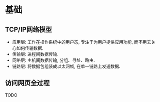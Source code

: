 # 基础

## TCP/IP网络模型

* 应用层: 工作在操作系统中的用户态, 专注于为用户提供应用功能, 而不用去关心如何传输数据.
* 传输层: 进程间数据传输.
* 网络层: 主机间数据传输, 分组、寻址、路由.
* 链路层: 将数据包组装成以太网帧, 在单一链路上发送数据.

## 访问网页全过程

TODO
